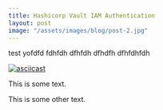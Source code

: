 ```yaml
---
title: Hashicorp Vault IAM Authentication
layout: post
image: "/assets/images/blog/post-2.jpg"
---
```


test
yofdfd
fdhfdh
dfhfdh
dfhdfh
dfhfdhfdh

[![asciicast](https://asciinema.org/a/14.png)](https://asciinema.org/a/14)
<p>This is some text.</p>
<script src="https://asciinema.org/a/14.js" id="asciicast-14" async></script>
<p>This is some other text.</p>
